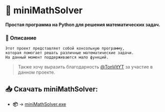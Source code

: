 # :scroll: miniMathSolver 
**Простая программа на Python для решения математических задач.**

### :page_with_curl: Описание
```
Этот проект представляет собой консольную программу, 
которая помогает решать различные математические задачи. 
На данный момент поддерживаются мало функций.
```

>Также хочу выразить благодарность [@TonVitYT](https://github.com/TonVitYT) за участие в данном проекте.


## 📥 Скачать miniMathSolver:
- **📦** → [miniMathSolver.exe](https://github.com/Yasigura/Math/raw/refs/heads/main/bin/miniMathSolver.exe)